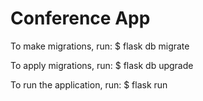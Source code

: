 # Conference App

To make migrations, run:
    $ flask db migrate

To apply migrations, run:
    $ flask db upgrade

To run the application, run:
    $ flask run
